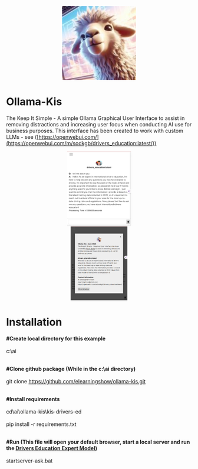 <div align="center">
  <img alt="ollama" height="200px" src="ollama-kis.jpg">
</div>

# Ollama-Kis
The Keep It Simple - A simple Ollama Graphical User Interface to assist in removing distractions and increasing user focus when conducting AI use for business purposes. This interface has been created to work with custom LLMs - see ([https://openwebui.com/](https://openwebui.com/m/sodkgb/drivers_education:latest/))

<div align="center">
  <img alt="ollama" height="200px" src="drivers-ed-screenshot.jpg">
</div>

<div align="center">
  <img alt="ollama" height="200px" src="drivers-ed-screenshot2.jpg">
</div>

<h1>Installation</h1> 

<b>#Create local directory for this example </b><br><br>
c:\ai <br><br>

<b>#Clone github package (While in the c:\ai directory)  </b><br><br>
git clone https://github.com/elearningshow/ollama-kis.git <br><br>

<b>#Install requirements  </b><br><br>
cd\ai\ollama-kis\kis-drivers-ed <br><br>
pip install -r requirements.txt  <br><br>

<b>#Run (This file will open your default browser, start a local server and run the <a href="https://openwebui.com/m/sodkgb/drivers_education:latest/" target="new"> Drivers Education Expert Model</a>)  </b><br><br>
startserver-ask.bat


